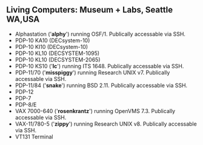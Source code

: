 ## Living Computers: Museum + Labs, Seattle WA,USA
- Alphastation ('**alphy**') running  OSF/1. Publically accessable via SSH.
- PDP-10 KA10 (DECsystem-10)
- PDP-10 KI10 (DECsystem-10)
- PDP-10 KL10 (DECSYSTEM-1095)
- PDP-10 KL10 (DECSYSTEM-2065)
- PDP-10 KS10 ('**lc**') running ITS 1648. Publically accessable via SSH.
- PDP-11/70 ('**misspiggy**') running Research UNIX v7. Publically accessable via SSH.
- PDP-11/84 ('**snake**') running BSD 2.11. Publically accessable via SSH.
- PDP-12
- PDP-7
- PDP-8/E
- VAX 7000-640 ('**rosenkrantz**') running OpenVMS 7.3. Publically accessable via SSH.
- VAX-11/780-5 ('**zippy**') running Research  UNIX v8. Publically accessable via SSH.
- VT131 Terminal